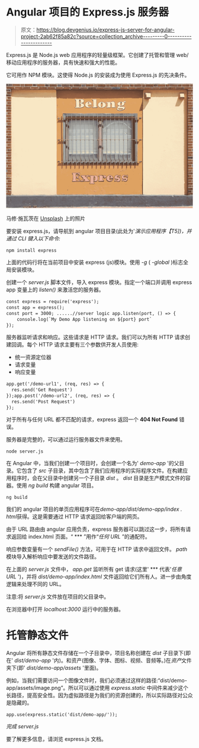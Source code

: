 # Angular 项目的 Express.js 服务器

> 原文：<https://blog.devgenius.io/express-js-server-for-angular-project-2ab62f85a82c?source=collection_archive---------0----------------------->

Express.js 是 Node.js web 应用程序的轻量级框架。它创建了托管和管理 web/移动应用程序的服务器，具有快速和强大的性能。

它可用作 NPM 模块。这使得 Node.js 的安装成为使用 Express.js 的先决条件。

![](img/ac1814a16cc7430332ed63fbcc8c03f0.png)

马修·施瓦茨在 [Unsplash](https://unsplash.com?utm_source=medium&utm_medium=referral) 上的照片

要安装 express.js，请导航到 angular 项目目录(此处为'*演示应用程序【T5])，并通过 CLI 键入以下命令:*

```
npm install express
```

上面的代码行将在当前项目中安装 express (js)模块。使用 *-g* ( *-global* )标志全局安装模块。

创建一个 *server.js* 脚本文件，导入 express 模块。指定一个端口并调用 express app 变量上的 *listen()* 来激活您的服务器。

```
const express = require('express');
const app = express();
const port = 3000; ......//server logic app.listen(port, () => {
    console.log(`My Demo App listening on ${port} port`
});
```

服务器监听请求和响应。这些请求是 HTTP 请求。我们可以为所有 HTTP 请求创建回调。每个 HTTP 请求主要有三个参数供开发人员使用:

*   统一资源定位器
*   请求变量
*   响应变量

```
app.get('/demo-url1', (req, res) => {
  res.send('Get Request')
});app.post('/demo-url2', (req, res) => {
  res.send('Post Request')
});
```

对于所有与任何 URL 都不匹配的请求，express 返回一个 **404 Not Found** 错误。

服务器是完整的，可以通过运行服务器文件来使用。

```
node server.js
```

在 Angular 中，当我们创建一个项目时，会创建一个名为' *demo-app* '的父目录。它包含了 *src* 子目录，其中包含了我们应用程序的实际程序文件。在构建应用程序时，会在父目录中创建另一个子目录 *dist* 。 *dist* 目录是生产模式文件的容器。使用 *ng build* 构建 angular 项目。

```
ng build
```

我们的 angular 项目的单页应用程序可在*demo-app/dist/demo-app/index . html*获得。这是需要通过 HTTP 请求返回给客户端的网页。

由于 URL 路由由 angular 应用负责，express 服务器可以跳过这一步，将所有请求返回给 index.html 页面。“ *** ”用作“*任何 URL* ”的通配符。

响应参数变量有一个 *sendFile()* 方法，可用于在 HTTP 请求中返回文件。 *path* 模块导入解析响应中要发送的文件路径。

在上面的 *server.js* 文件中， *app.get* 监听所有 get 请求(这里' *** 代表'*任意 URL* ')，并将 *dist/demo-app/index.html* 文件返回给它们所有人。进一步由角度逻辑来处理不同的 URL。

注意:将 *server.js* 文件放在项目的父目录中。

在浏览器中打开 *localhost:3000* 运行中的服务器。

# **托管静态文件**

Angular 将所有静态文件存储在一个子目录中，项目名称创建在 *dist* 子目录下(即在' *dist/demo-app* '内)。和资产(图像、字体、图标、视频、音频等。)在*资产*文件夹下(即' *dist/demo-app/assets* '里面)。

例如，当我们需要访问一个图像文件时，我们必须通过这样的路径:“dist/demo-app/assets/image.png”。所以可以通过使用 *express.static* 中间件来减少这个长路径，提高安全性。因为虚拟路径是为我们的资源创建的，所以实际路径对公众是隐藏的。

```
app.use(express.static('dist/demo-app/'));
```

*完成 server.js*

要了解更多信息，请浏览 express.js 文档。